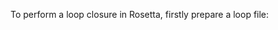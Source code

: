 To perform a loop closure in Rosetta, firstly prepare a loop file: <br>
<body style="font-family: Helvetica; background-color: black; color:white;>LOOP 115 118 0 0 1</body> <br>
The file name can be <name>.loops 


